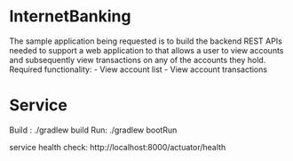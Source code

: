 # InternetBanking
The sample application being requested is to build the backend REST APIs needed to support a web application to that allows a user to view accounts and subsequently view transactions on any of the accounts they hold. Required functionality: - View account list - View account transactions

# Service
Build : ./gradlew build
Run:    ./gradlew bootRun

service health check: 
http://localhost:8000/actuator/health
